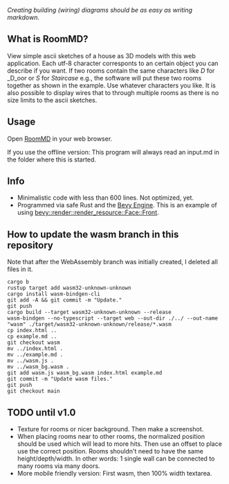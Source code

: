 _Creating building (wiring) diagrams should be as easy as writing markdown._

## What is RoomMD?

View simple ascii sketches of a house as 3D models with this web application. Each utf-8 character corresponts to an certain object you can describe if you want. If two rooms contain the same characters like _D_ for _D_oor or _S_ for _Staircase_ e.g., the software will put these two rooms together as shown in the example. Use whatever characters you like. It is also possible to display wires that to through multiple rooms as there is no size limits to the ascii sketches.

## Usage

Open [RoomMD](https://772.github.io/roommd/) in your web browser.

If you use the offline version: This program will always read an input.md in the folder where this is started.

## Info

- Minimalistic code with less than 600 lines. Not optimized, yet.
- Programmed via safe Rust and the [Bevy Engine](https://bevyengine.org/). This is an example of using [bevy::render::render_resource::Face::Front](https://docs.rs/bevy/latest/bevy/render/render_resource/enum.Face.html).

## How to update the wasm branch in this repository

Note that after the WebAssembly branch was initially created, I deleted all files in it.

```
cargo b
rustup target add wasm32-unknown-unknown
cargo install wasm-bindgen-cli
git add -A && git commit -m "Update."
git push
cargo build --target wasm32-unknown-unknown --release
wasm-bindgen --no-typescript --target web --out-dir ./../ --out-name "wasm" ./target/wasm32-unknown-unknown/release/*.wasm
cp index.html ..
cp example.md ..
git checkout wasm
mv ../index.html .
mv ../example.md .
mv ../wasm.js .
mv ../wasm_bg.wasm .
git add wasm.js wasm_bg.wasm index.html example.md
git commit -m "Update wasm files."
git push
git checkout main
```

## TODO until v1.0

- Texture for rooms or nicer background. Then make a screenshot.
- When placing rooms near to other rooms, the normalized position should be used which will lead to more hits. Then use an offset to place use the correct position. Rooms shouldn't need to have the same height/depth/width. In other words: 1 single wall can be connected to many rooms via many doors.
- More mobile friendly version: First wasm, then 100% width textarea.
